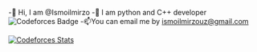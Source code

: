 -👋 Hi, I am @Ismoilmirzo
-👀 I am python and C++ developer ![Codeforces Badge](https://codeforces-readme-stats.vercel.app/api/badge?username=redheadphone)
-📫You can email me by ismoilmirzouz@gmail.com

[![Codeforces Stats](https://codeforces-readme-stats.vercel.app/api/card?username=redheadphone)](https://codeforces.com/profile/ismoilmirzouz)
